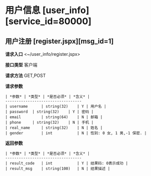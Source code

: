 # 用户信息 [user_info][service_id=80000]

## 用户注册 [register.jspx][msg_id=1]

**请求入口**
<~/user_info/register.jspx>

**接口类型**
客户端

**请求方法**
GET,POST

**请求参数**

```
| *参数* | *类型* | *是否必须* | *含义* |
----------------------------------
| username 		| string(32) 	| Y | 用户名 |
| password 	| string(32) 	| Y | 密码 |
| email 		| string(64) 	| N | 邮箱 |
| phone 	| string(32) 	| N | 手机 |
| real_name 	| string(32) 	| N | 姓名 |
| gender 		| int 			| N | 性别: 0 女, 1 男,-1 保密. |
```

**返回参数**

```
| *参数* | *类型* | *是否必须* | *含义* |
----------------------------------
| result_code 	| int 			| Y | 结果码: 0表示成功 |
| result_msg 	| string(100) 	| N | 结果描述 |
```
